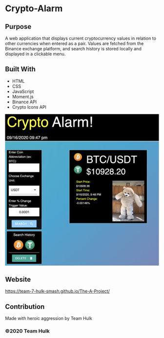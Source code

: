 # Crypto-Alarm

## Purpose
A web application that displays current cryptocurrency values in relation to other currencies when entered as a pair. Values are fetched from the Binance exchange platform, and search history is stored locally and displayed in a clickable menu. 

## Built With
* HTML
* CSS
* JavaScript
* Moment.js
* Binance API
* Crypto Icons API

![Screenshot](assets/images/screenshot.png)

## Website
https://team-7-hulk-smash.github.io/The-A-Project/

## Contribution
Made with heroic aggression by Team Hulk

### ©️2020 Team Hulk